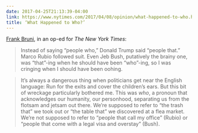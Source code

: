 ```yaml
---
date: 2017-04-25T21:13:39-04:00
link: https://www.nytimes.com/2017/04/08/opinion/what-happened-to-who.html
title: ‘What Happened to Who?’
---
```


[Frank Bruni][nyt], in an op-ed for _The New York Times_: 

> Instead of saying “people who,” Donald Trump said “people that.” Marco Rubio followed suit. Even Jeb Bush, putatively the brainy one, was “that”-ing when he should have been “who”-ing, so I was cringing when I should have been oohing.

> It’s always a dangerous thing when politicians get near the English language: Run for the exits and cover the children’s ears. But this bit of wreckage particularly bothered me. This was _who_, a pronoun that acknowledges our humanity, our personhood, separating us from the flotsam and jetsam out there. We’re supposed to refer to “the trash that” we took out or “the table that” we discovered at a flea market. We’re not supposed to refer to “people that call my office” (Rubio) or “people that come with a legal visa and overstay” (Bush).

[nyt]: https://www.nytimes.com/2017/04/08/opinion/what-happened-to-who.html